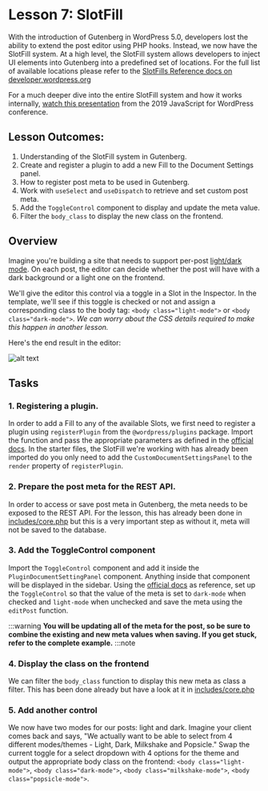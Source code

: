 # Lesson 7: SlotFill

With the introduction of Gutenberg in WordPress 5.0, developers lost the ability to extend the post editor using PHP hooks. Instead, we now have the SlotFill system. At a high level, the SlotFill system allows developers to inject UI elements into Gutenberg into a predefined set of locations. For the full list of available locations please refer to the [SlotFills Reference docs on developer.wordpress.org](https://developer.wordpress.org/block-editor/reference-guides/slotfills/)

For a much deeper dive into the entire SlotFill system and how it works internally, [watch this presentation](https://www.youtube.com/watch?v=pMD0WpMaXEo) from the 2019 JavaScript for WordPress conference.

## Lesson Outcomes:

1. Understanding of the SlotFill system in Gutenberg.
2. Create and register a plugin to add a new Fill to the Document Settings panel.
3. How to register post meta to be used in Gutenberg.
4. Work with `useSelect` and `useDispatch` to retrieve and set custom post meta.
5. Add the `ToggleControl` component to display and update the meta value.
6. Filter the `body_class` to display the new class on the frontend.

## Overview
Imagine you're building a site that needs to support per-post [light/dark mode](https://css-tricks.com/a-complete-guide-to-dark-mode-on-the-web/). On each post, the editor can decide whether the post will have with a dark background or a light one on the frontend.

We'll give the editor this control via a toggle in a Slot in the Inspector. In the template, we'll see if this toggle is checked or not and assign a corresponding class to the body tag: `<body class="light-mode">` or `<body class="dark-mode">`. *We can worry about the CSS details required to make this happen in another lesson.*

Here's the end result in the editor:

![alt text](/img/slotfill-light-dark-mode.png "Light or dark mode")

## Tasks
### 1. Registering a plugin.
In order to add a Fill to any of the available Slots, we first need to register a plugin using `registerPlugin` from the `@wordpress/plugins` package. Import the function and pass the appropriate parameters as defined in the [official docs](https://developer.wordpress.org/block-editor/reference-guides/packages/packages-plugins/#registerplugin). In the starter files, the SlotFill we're working with has already been imported do you only need to add the `CustomDocumentSettingsPanel` to the `render` property of `registerPlugin`.

### 2. Prepare the post meta for the REST API.
In order to access or save post meta in Gutenberg, the meta needs to be exposed to the REST API. For the lesson, this has already been done in [includes/core.php](https://gitlab.10up.com/exercises/gutenberg-lessons/-/tree/trunk/themes/10up-theme/includes/core.php#L35) but this is a very important step as without it, meta will not be saved to the database.

### 3. Add the ToggleControl component
Import the `ToggleControl` component and add it inside the `PluginDocumentSettingPanel` component. Anything inside that component will be displayed in the sidebar. Using the [official docs](https://developer.wordpress.org/block-editor/reference-guides/components/toggle-control/) as reference, set up the `ToggleControl` so that the value of the meta is set to `dark-mode` when checked and `light-mode` when unchecked and save the meta using the `editPost` function.

:::warning
**You will be updating all of the meta for the post, so be sure to combine the existing and new meta values when saving. If you get stuck, refer to the complete example.**
:::note

### 4. Display the class on the frontend
We can filter the `body_class` function to display this new meta as class a filter. This has been done already but have a look at it in [includes/core.php](https://gitlab.10up.com/exercises/gutenberg-lessons/-/tree/trunk/themes/10up-theme/includes/core.php#L63)

### 5. Add another control
We now have two modes for our posts: light and dark. Imagine your client comes back and says, "We actually want to be able to select from 4 different modes/themes - Light, Dark, Milkshake and Popsicle."  Swap the current toggle for a select dropdown with 4 options for the theme and output the appropriate body class on the frontend: `<body class="light-mode">`, `<body class="dark-mode">`, `<body class="milkshake-mode">`, `<body class="popsicle-mode">`.
